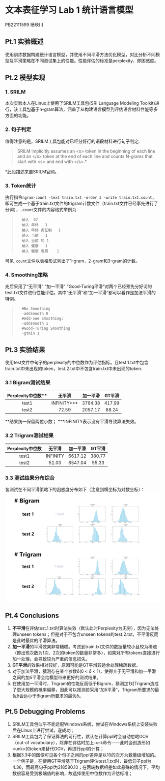 # 文本表征学习 Lab 1 统计语言模型

PB22111599 杨映川

## Pt.1 实验概述

使用训练数据构建统计语言模型，并使用不同平滑方法优化模型，对比分析不同模型及平滑策略在不同测试集上的性能。性能评估的标准是perplexity，即困惑度。

## Pt.2 模型实现

### 1. SRILM

本次实验本人在Linux上使用了SRILM工具包(SRI Language Modeling Toolkit)进行，该工具包基于n-gram算法，涵盖了从构建语言模型到评估语言材料性能等多方面的功能。

### 2. 句子判定

值得注意的是，SRILM工具包能对已经分好行的语段材料进行句子判定:

> SRILM implicitly assumes an \<s\> token in the beginning of each line and an \</s\> token at the end of each line and counts N-grams that start with \<s\> and end with \</s\>.*

*此段描述来自SRILM官网。

### 3. Token统计

执行指令`ngram-count -text train.txt -order 3 -write train.txt.count`，即可生成一个基于train.txt文件的trigram计数文件（train.txt文件已经事先进行了分词），`.count`文件的内容格式举例为
>       纳入	97
>       纳入 年终	1
>       纳入 年终 责任制	1
>       纳入 当前	1
>       纳入 当前 的	1
>       纳入 健康	1
>       纳入 健康 发展	1
可见`.count`文件以表格形式列出了1-gram，2-gram和3-gram的计数。

### 4. Smoothing策略

先后采用了“无平滑” “加一平滑” “Good-Turing平滑”对两个已经预先分好词的test.txt文件进行性能评估。其中“无平滑”和“加一平滑”都可以看作是加法平滑的特例。

>       #No Smoothing
>       -addsmooth 0
>       #Add-one Smoothing:
>       -addsmooth 1
>       #Good-Turing Smoothing
>       -gtmin 1

## Pt.3 实验结果

使用test文件中句子的perplexity的中位数作为评估指标。且test.1.txt中包含train.txt中未出现的token，test.2.txt中不包含train.txt中未出现的token.

### 3.1 Bigram测试结果

| Perplexity中位数** | 无平滑 | 加一平滑 | GT平滑 |
| :--------------: | :---: | :-----: | :----: |
|test1|            INFINITY***|3764.38 | 417.99|
|test2|            72.59|    2057.17|   88.24|

**结果统一保留两位小数；
***INFINITY表示没有平滑导致算法失效。

### 3.2 Trigram测试结果

| Perplexity中位数 | 无平滑 | 加一平滑 | GT平滑 |
| :--------------: | :---: | :-----: | :----: |
|test1|            INFINITY|6617.12 | 380.77|
|test2|            51.03|    6547.04|   55.33|

### 3.3 测试结果分布综合

各测试在不同平滑策略下的困惑度分布如下（注意到横坐标为对数坐标）：
![alt text](CountBarChart-1.png)

## Pt.4 Conclusions

1) **不平滑**在评估test.1.txt时算法失效（默认此时Perplexity为无穷），因为无法处理unseen tokens；但是对于不包含unseen tokens的test.2.txt，不平滑反而是此时最优的平滑算法。
2) **加一平滑**的平滑效果非常糟糕。考虑到train.txt文件的数据量较小且较为稀疏（即出现次数为1次、2次的token的数量非常多），如果对所有tokens直接进行加一处理，会导致较为严重的信息损失。
3) **GT平滑**的效果相对较好，原因可能是GT平滑较适合处理稀疏数据。
4) 对于加法平滑，猜测存在某个参数δ(0 < δ < 1)，使得介于无平滑和加一平滑之间的加δ平滑会给模型带来更好的测试结果。
5) 在使用加一平滑时，Trigram的性能反而低于Bigram，猜测加1对Trigram造成了更大规模的概率偏移，因此可以推测若采用“加δ平滑”，Trigram所要求的最优δ会远小于Bigram所要求的最优δ。

## Pt.5 Debugging Problems

1) SRILM工具包似乎不能适配Windows系统，尝试在Windows系统上安装失败后在Linux上进行尝试，遂成功；
2) SRILM工具包为了保证算法的可行性，默认在计算ppl时会自动忽略OOV（out-of vocabulary），除非在评估时加上`-unk`命令——此时会创造形如\<unk\>的token来替代OOV，再进行ppl的计算；
3) 根据3.3中的图像可见各个句子之间的ppl差异是以10的次方为数量级增加的。一个例子是，在使用GT平滑基于Trigram评估test.1.txt时，最低句子ppl为4.36，而最高句子ppl为218580.10；在两端数据相差如此悬殊的情况下，平均数很容易受到极端值的影响，故选择使用中位数作为评估标准；
